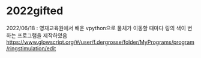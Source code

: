 # 2022gifted

2022/06/18 : 영재교육원에서 배운 vpython으로 물체가 이동할 때마다 링의 색이 변하는 프로그램을 제작하였음
https://www.glowscript.org/#/user/f.dergrosse/folder/MyPrograms/program/ringstimulation/edit
